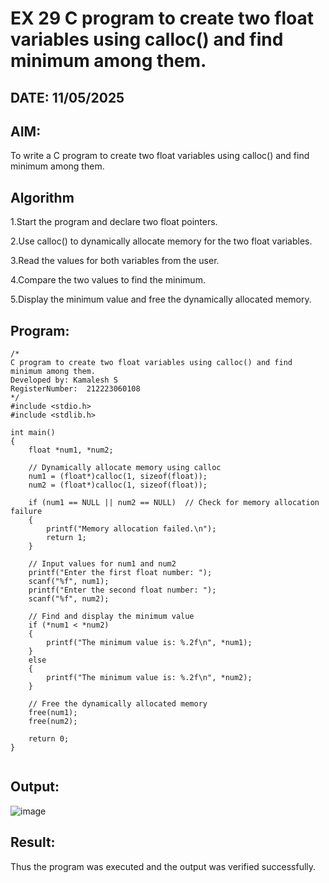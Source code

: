# EX 29 C program to create two float variables using calloc() and find minimum among them.
## DATE: 11/05/2025
## AIM:
To write a C program to create two float variables using calloc() and find minimum among them.

## Algorithm
1.Start the program and declare two float pointers.

2.Use calloc() to dynamically allocate memory for the two float variables.

3.Read the values for both variables from the user.

4.Compare the two values to find the minimum.

5.Display the minimum value and free the dynamically allocated memory.   

## Program:
```
/*
C program to create two float variables using calloc() and find minimum among them.
Developed by: Kamalesh S
RegisterNumber:  212223060108
*/
#include <stdio.h>
#include <stdlib.h>

int main()
{
    float *num1, *num2;

    // Dynamically allocate memory using calloc
    num1 = (float*)calloc(1, sizeof(float));
    num2 = (float*)calloc(1, sizeof(float));

    if (num1 == NULL || num2 == NULL)  // Check for memory allocation failure
    {
        printf("Memory allocation failed.\n");
        return 1;
    }

    // Input values for num1 and num2
    printf("Enter the first float number: ");
    scanf("%f", num1);
    printf("Enter the second float number: ");
    scanf("%f", num2);

    // Find and display the minimum value
    if (*num1 < *num2)
    {
        printf("The minimum value is: %.2f\n", *num1);
    }
    else
    {
        printf("The minimum value is: %.2f\n", *num2);
    }

    // Free the dynamically allocated memory
    free(num1);
    free(num2);

    return 0;
}


```

## Output:

![image](https://github.com/user-attachments/assets/d1b4579a-fb42-4962-8c79-d4cd97fa02a0)


## Result:
Thus the program was executed and the output was verified successfully.
